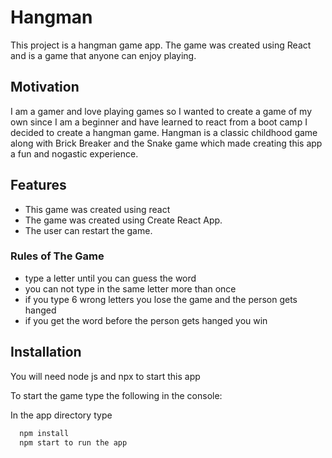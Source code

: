 
# Hangman

This project is a hangman game app. The game was created using React and is a game that anyone can enjoy playing.

## Motivation
I am a gamer and love playing games so I wanted to create a game of my own since I am a beginner and have learned to react from a boot camp I decided to create a hangman game. Hangman is a classic childhood game along with Brick Breaker and the Snake game which made creating this app a fun and nogastic experience.




## Features
+ This game was created using react
+ The game was created using  Create React App.
+ The user can restart the game.

### Rules of The Game

- type a letter until you can guess the word
- you can not type in the same letter more than once
- if you type 6 wrong letters you lose the game and the person gets hanged
- if you get the word before the person gets hanged you win


## Installation

You will need node js and npx to start this app

To start the game type the following in the console:

In the app directory type
```bash
  npm install 
  npm start to run the app
```
    
